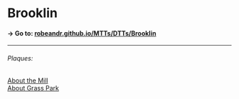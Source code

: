# Brooklin
#### → Go to: [robeandr.github.io/MTTs/DTTs/Brooklin](Brooklin.html)
***
###### Plaques:  
[About the Mill](images/Mill%20History.pdf)  
[About Grass Park](images/Grass%20Park.pdf)

<script type="text/javascript">
	location = "Brooklin.html";
</script>
